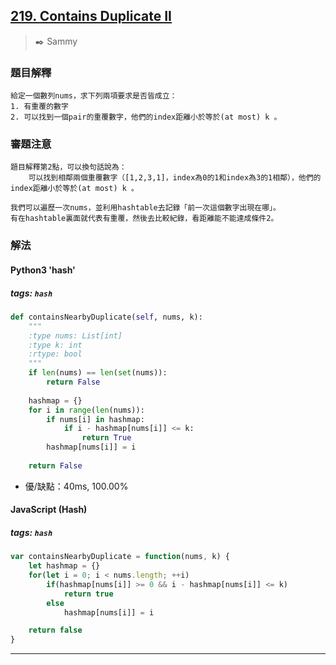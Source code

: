 ## [219. Contains Duplicate II](https://leetcode.com/problems/contains-duplicate-ii/)
> :black_nib: Sammy
### 題目解釋
    給定一個數列nums，求下列兩項要求是否皆成立：
    1. 有重覆的數字
    2. 可以找到一個pair的重覆數字，他們的index距離小於等於(at most) k 。
### 審題注意
    題目解釋第2點，可以換句話說為：
        可以找到相鄰兩個重覆數字（[1,2,3,1]，index為0的1和index為3的1相鄰），他們的index距離小於等於(at most) k 。
    
    我們可以遍歷一次nums，並利用hashtable去記錄「前一次這個數字出現在哪」。
    有在hashtable裏面就代表有重覆，然後去比較紀錄，看距離能不能達成條件2。
### 解法
#### Python3 'hash'
##### tags: `hash`
```python
def containsNearbyDuplicate(self, nums, k):
    """
    :type nums: List[int]
    :type k: int
    :rtype: bool
    """
    if len(nums) == len(set(nums)):
        return False
    
    hashmap = {}
    for i in range(len(nums)):
        if nums[i] in hashmap:
            if i - hashmap[nums[i]] <= k:
                return True
        hashmap[nums[i]] = i
    
    return False
```
- 優/缺點：40ms, 100.00%

#### JavaScript (Hash)
##### tags: `hash`
```javascript
var containsNearbyDuplicate = function(nums, k) {
    let hashmap = {}
    for(let i = 0; i < nums.length; ++i)
        if(hashmap[nums[i]] >= 0 && i - hashmap[nums[i]] <= k)
            return true
        else
            hashmap[nums[i]] = i

    return false
}
```
---
